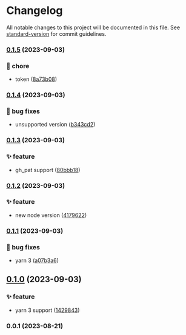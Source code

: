 # Changelog

All notable changes to this project will be documented in this file. See [standard-version](https://github.com/conventional-changelog/standard-version) for commit guidelines.

### [0.1.5](https://github.com/xotoscipt/xotoscript-action-release/compare/v0.1.4...v0.1.5) (2023-09-03)


### 🚚 chore

* token ([8a73b08](https://github.com/xotoscipt/xotoscript-action-release/commits8a73b084d34c79a4d4b5bdf7382b09ae37881288))

### [0.1.4](https://github.com/xotoscipt/xotoscript-action-release/compare/v0.1.3...v0.1.4) (2023-09-03)


### 🐛 bug fixes

* unsupported version ([b343cd2](https://github.com/xotoscipt/xotoscript-action-release/commitsb343cd238927378f5de43c0122e5b0d63418f7af))

### [0.1.3](https://github.com/xotoscipt/xotoscript-action-release/compare/v0.1.2...v0.1.3) (2023-09-03)


### ✨ feature

* gh_pat support ([80bbb18](https://github.com/xotoscipt/xotoscript-action-release/commits80bbb18029f1e5933892cec9393268bba0b1b33e))

### [0.1.2](https://github.com/xotoscipt/xotoscript-action-release/compare/v0.1.1...v0.1.2) (2023-09-03)


### ✨ feature

* new node version ([4179622](https://github.com/xotoscipt/xotoscript-action-release/commits4179622021d7400457a7be41bb1b81d33a065ca5))

### [0.1.1](https://github.com/xotoscipt/xotoscript-action-release/compare/v0.1.0...v0.1.1) (2023-09-03)


### 🐛 bug fixes

* yarn 3 ([a07b3a6](https://github.com/xotoscipt/xotoscript-action-release/commitsa07b3a6120b7502e7735d13c2892d6c77c49772e))

## [0.1.0](https://github.com/xotoscipt/xotoscript-action-release/compare/v0.0.1...v0.1.0) (2023-09-03)


### ✨ feature

* yarn 3 support ([1429843](https://github.com/xotoscipt/xotoscript-action-release/commits1429843950058e3e141d06f53fa4ad9910dafcfc))

### 0.0.1 (2023-08-21)
